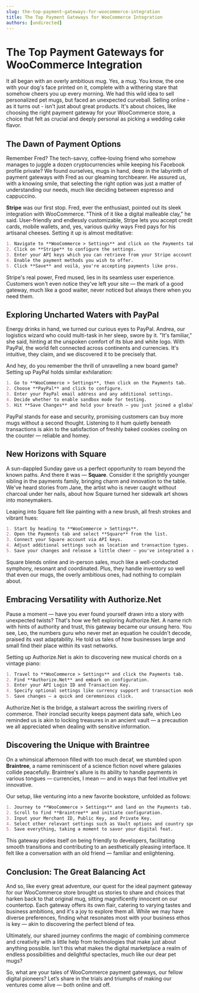 ```yaml
---
slug: the-top-payment-gateways-for-woocommerce-integration
title: The Top Payment Gateways for WooCommerce Integration
authors: [undirected]
---
```



# The Top Payment Gateways for WooCommerce Integration

It all began with an overly ambitious mug. Yes, a mug. You know, the one with your dog's face printed on it, complete with a withering stare that somehow cheers you up every morning. We had this wild idea to sell personalized pet mugs, but faced an unexpected curveball. Selling online - as it turns out - isn't just about great products. It's about choices, like choosing the right payment gateway for your WooCommerce store, a choice that felt as crucial and deeply personal as picking a wedding cake flavor.

## The Dawn of Payment Options

Remember Fred? The tech-savvy, coffee-loving friend who somehow manages to juggle a dozen cryptocurrencies while keeping his Facebook profile private? We found ourselves, mugs in hand, deep in the labyrinth of payment gateways with Fred as our gleaming torchbearer. He assured us, with a knowing smile, that selecting the right option was just a matter of understanding our needs, much like deciding between espresso and cappuccino.

**Stripe** was our first stop. Fred, ever the enthusiast, pointed out its sleek integration with WooCommerce. "Think of it like a digital malleable clay," he said. User-friendly and endlessly customizable, Stripe lets you accept credit cards, mobile wallets, and, yes, various quirky ways Fred pays for his artisanal cheeses. Setting it up is almost meditative:

```markdown
1. Navigate to **WooCommerce > Settings** and click on the Payments tab.
2. Click on **Stripe** to configure the settings. 
3. Enter your API keys which you can retrieve from your Stripe account.
4. Enable the payment methods you wish to offer.
5. Click **Save** and voilà, you're accepting payments like pros.
```

Stripe's real power, Fred mused, lies in its seamless user experience. Customers won't even notice they've left your site — the mark of a good gateway, much like a good waiter, never noticed but always there when you need them.

## Exploring Uncharted Waters with PayPal

Energy drinks in hand, we turned our curious eyes to PayPal. Andrea, our logistics wizard who could multi-task in her sleep, swore by it. "It's familiar," she said, hinting at the unspoken comfort of its blue and white logo. With PayPal, the world felt connected across continents and currencies. It's intuitive, they claim, and we discovered it to be precisely that.

And hey, do you remember the thrill of unravelling a new board game? Setting up PayPal holds similar exhilaration:

```markdown
1. Go to **WooCommerce > Settings**, then click on the Payments tab.
2. Choose **PayPal** and click to configure.
3. Enter your PayPal email address and any additional settings.
4. Decide whether to enable sandbox mode for testing.
5. Hit **Save Changes** and hold your breath — you just joined a global financial family.
```

PayPal stands for ease and security, promising customers can buy more mugs without a second thought. Listening to it hum quietly beneath transactions is akin to the satisfaction of freshly baked cookies cooling on the counter — reliable and homey.

## New Horizons with Square

A sun-dappled Sunday gave us a perfect opportunity to roam beyond the known paths. And there it was — **Square**. Consider it the sprightly younger sibling in the payments family, bringing charm and innovation to the table. We've heard stories from Jane, the artist who is never caught without charcoal under her nails, about how Square turned her sidewalk art shows into moneymakers.

Leaping into Square felt like painting with a new brush, all fresh strokes and vibrant hues:

```markdown
1. Start by heading to **WooCommerce > Settings**.
2. Open the Payments tab and select **Square** from the list.
3. Connect your Square account via API keys.
4. Adjust additional settings such as location and transaction types.
5. Save your changes and release a little cheer — you've integrated a real game-changer.
```

Square blends online and in-person sales, much like a well-conducted symphony, resonant and coordinated. Plus, they handle inventory so well that even our mugs, the overly ambitious ones, had nothing to complain about.

## Embracing Versatility with Authorize.Net

Pause a moment — have you ever found yourself drawn into a story with unexpected twists? That's how we felt exploring Authorize.Net. A name rich with hints of authority and trust, this gateway became our unsung hero. You see, Leo, the numbers guru who never met an equation he couldn't decode, praised its vast adaptability. He told us tales of how businesses large and small find their place within its vast networks.

Setting up Authorize.Net is akin to discovering new musical chords on a vintage piano:

```markdown
1. Travel to **WooCommerce > Settings** and click the Payments tab.
2. Find **Authorize.Net** and embark on configuration.
3. Enter your API Login ID and Transaction Key.
4. Specify optional settings like currency support and transaction modes.
5. Save changes — a quick and ceremonious click.
```

Authorize.Net is the bridge, a stalwart across the swirling rivers of commerce. Their ironclad security keeps payment data safe, which Leo reminded us is akin to locking treasures in an ancient vault — a precaution we all appreciated when dealing with sensitive information.

## Discovering the Unique with Braintree

On a whimsical afternoon filled with too much decaf, we stumbled upon **Braintree**, a name reminiscent of a science fiction novel where galaxies collide peacefully. Braintree's allure is its ability to handle payments in various tongues — currencies, I mean — and in ways that feel intuitive yet innovative. 

Our setup, like venturing into a new favorite bookstore, unfolded as follows:

```markdown
1. Journey to **WooCommerce > Settings** and land on the Payments tab.
2. Scroll to find **Braintree** and initiate configuration.
3. Input your Merchant ID, Public Key, and Private Key.
4. Select other relevant settings such as Vault options and country specifications.
5. Save everything, taking a moment to savor your digital feat.
```

This gateway prides itself on being friendly to developers, facilitating smooth transitions and contributing to an aesthetically pleasing interface. It felt like a conversation with an old friend — familiar and enlightening.

## Conclusion: The Great Balancing Act

And so, like every great adventure, our quest for the ideal payment gateway for our WooCommerce store brought us stories to share and choices that harken back to that original mug, sitting magnificently innocent on our countertop. Each gateway offers its own flair, catering to varying tastes and business ambitions, and it's a joy to explore them all. While we may have diverse preferences, finding what resonates most with your business ethos is key — akin to discovering the perfect blend of tea.

Ultimately, our shared journey confirms the magic of combining commerce and creativity with a little help from technologies that make just about anything possible. Isn't this what makes the digital marketplace a realm of endless possibilities and delightful spectacles, much like our dear pet mugs?

So, what are your tales of WooCommerce payment gateways, our fellow digital pioneers? Let’s share in the trials and triumphs of making our ventures come alive — both online and off.